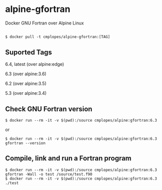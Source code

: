 # alpine-gfortran
Docker GNU Fortran over Alpine Linux

## 
```
$ docker pull -t cmplopes/alpine-gfortran:[TAG]
```

## Suported Tags

6.4, latest (over alpine:edge)

6.3 (over alpine:3.6)

6.2 (over alpine:3.5)

5.3 (over alpine:3.4)


## Check GNU Fortran version
```
$ docker run --rm -it -v $(pwd):/source cmplopes/alpine:gfortran:6.3
```
or
```
$ docker run --rm -it -v $(pwd):/source cmplopes/alpine:gfortran:6.3 gfortran --version
```

## Compile, link and run a Fortran program
```
$ docker run --rm -it -v $(pwd):/source cmplopes/alpine:gfortran:6.3 gfortran -Wall -o test /source/test.f90
$ docker run --rm -it -v $(pwd):/source cmplopes/alpine:gfortran:6.3 ./test
```
